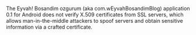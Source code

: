 The Eyvah! Bosandim ozgurum (aka com.wEyvahBosandimBlog) application 0.1 for Android does not verify X.509 certificates from SSL servers, which allows man-in-the-middle attackers to spoof servers and obtain sensitive information via a crafted certificate.